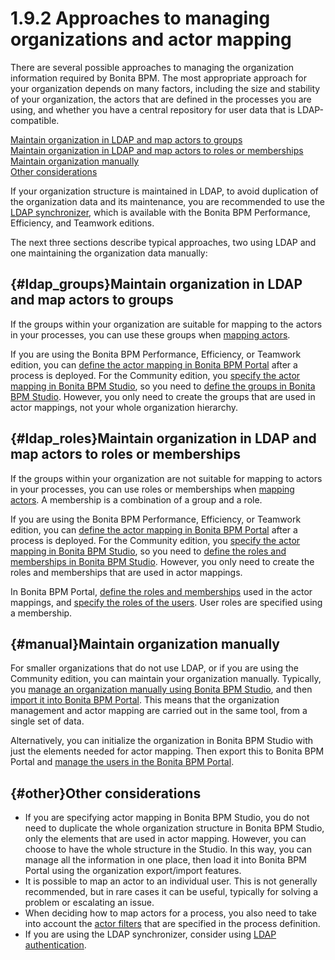 
1.9.2 Approaches to managing organizations and actor mapping
============================================================

There are several possible approaches to managing the organization information required by Bonita BPM. The most appropriate approach for your organization depends on many factors, including the size and stability of your organization, the actors that are defined in the processes you are using, and whether you have a central repository for user data that is LDAP-compatible.

[Maintain organization in LDAP and map actors to groups](#ldap_groups)\
[Maintain organization in LDAP and map actors to roles or memberships](#ldap_roles)\
[Maintain organization manually](#manual)\
[Other considerations](#other)

If your organization structure is maintained in LDAP, to avoid duplication of the organization data and its maintenance, you are recommended to use the [LDAP synchronizer](/ldap-synchronizer-3),
which is available with the Bonita BPM Performance, Efficiency, and Teamwork editions.

The next three sections describe typical approaches, two using LDAP and one maintaining the organization data manually:

[](){#ldap_groups}Maintain organization in LDAP and map actors to groups
------------------------------------------------------------------------

If the groups within your organization are suitable for mapping to the actors in your processes, you can use these groups when [mapping actors](/actors-1#Mapping_an_actor).

If you are using the Bonita BPM Performance, Efficiency, or Teamwork edition, you can [define the actor mapping in Bonita BPM Portal](/processes-0#importmap) after a process is deployed.
For the Community edition, you [specify the
actor mapping in Bonita BPM Studio](/actors-1#Mapping_an_actor), so you need to [define the groups in Bonita BPM Studio](/organization-management-bonita-bpm-studio-0). However, you only need to create the groups that are used in actor mappings, not your whole organization hierarchy.

[](){#ldap_roles}Maintain organization in LDAP and map actors to roles or memberships
-------------------------------------------------------------------------------------

If the groups within your organization are not suitable for mapping to actors in your processes, you can use roles or memberships when [mapping actors](/actors-1#Mapping_an_actor).
A membership is a combination of a group and a role.

If you are using the Bonita BPM Performance, Efficiency, or Teamwork edition, you can [define the actor mapping in Bonita BPM Portal](/processes-0#importmap) after a process is deployed.
For the Community edition, you [specify the
actor mapping in Bonita BPM Studio](/actors-1#Mapping_an_actor), so you need to [define the roles and memberships in Bonita BPM Studio](/organization-management-bonita-bpm-studio-0). However, you only need to create the roles and memberships that are used in actor mappings.

In Bonita BPM Portal, [define the roles and memberships](/manage-role-0) used in the actor mappings, and [specify the roles of the users](/manage-user-0). User roles are specified using a membership.

[](){#manual}Maintain organization manually
-------------------------------------------

For smaller organizations that do not use LDAP, or if you are using the Community edition, you can maintain your organization manually.
Typically, you [manage an organization manually using Bonita BPM Studio](/organization-management-bonita-bpm-studio-0), and then [import it into Bonita BPM Portal](/importexport-organization-1).
This means that the organization management and actor mapping are carried out in the same tool, from a single set of data.

Alternatively, you can initialize the organization in Bonita BPM Studio with just the elements needed for actor mapping. Then export this to Bonita BPM Portal and [manage the users in the Bonita BPM Portal](/manage-user-0).

[](){#other}Other considerations
--------------------------------

-   If you are specifying actor mapping in Bonita BPM Studio, you do not need to duplicate the whole organization structure in Bonita BPM Studio, only the elements that are used in actor mapping.
    However, you can choose to have the whole structure in the Studio. In this way, you can manage all the information in one place, then load it into Bonita BPM Portal using the organization export/import features.
-   It is possible to map an actor to an individual user. This is not generally recommended, but in rare cases it can be useful, typically for solving a problem or escalating an issue.
-   When deciding how to map actors for a process, you also need to take into account the [actor filters](/actor-filtering-0) that are specified in the process definition.
-   If you are using the LDAP synchronizer, consider using [LDAP authentication](/active-directory-or-ldap-authentication-0).

